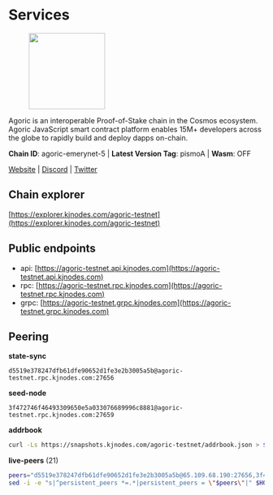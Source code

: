 # Services

<figure><img src="https://raw.githubusercontent.com/kj89/testnet_manuals/main/pingpub/logos/agoric.png" width="150" alt=""><figcaption></figcaption></figure>

Agoric is an interoperable Proof-of-Stake chain in the Cosmos ecosystem.  Agoric JavaScript smart contract platform enables 15M+ developers across the  globe to rapidly build and deploy dapps on-chain.

**Chain ID**: agoric-emerynet-5 | **Latest Version Tag**: pismoA | **Wasm**: OFF

[Website](https://agoric.com) | [Discord](https://discord.com/invite/qDW8DRes4s) | [Twitter](https://twitter.com/agoric)


## Chain explorer
[https://explorer.kjnodes.com/agoric-testnet](https://explorer.kjnodes.com/agoric-testnet)

## Public endpoints

* api: [https://agoric-testnet.api.kjnodes.com](https://agoric-testnet.api.kjnodes.com)
* rpc: [https://agoric-testnet.rpc.kjnodes.com](https://agoric-testnet.rpc.kjnodes.com)
* grpc: [https://agoric-testnet.grpc.kjnodes.com](https://agoric-testnet.grpc.kjnodes.com)

## Peering

**state-sync**

```text
d5519e378247dfb61dfe90652d1fe3e2b3005a5b@agoric-testnet.rpc.kjnodes.com:27656
```

**seed-node**

```text
3f472746f46493309650e5a033076689996c8881@agoric-testnet.rpc.kjnodes.com:27659
```

**addrbook**
```bash
curl -Ls https://snapshots.kjnodes.com/agoric-testnet/addrbook.json > $HOME/.agoric/config/addrbook.json
```

**live-peers** (21)
```bash
peers="d5519e378247dfb61dfe90652d1fe3e2b3005a5b@65.109.68.190:27656,3f4e87ddb2e61fdd01398c071fa986259f096334@209.34.205.57:26656,e5d3db7a51d3fb40a4855d6677318944faf7d5f2@142.132.191.166:26656,98e1069b1cfc445e377eda6a0eadd94f7877065d@162.55.169.76:26656,fd9d8063921531990cfebb72d5adadf276484e8d@13.215.217.74:26656,4dee5e4456307469d037c35eb0157f1f252b3f99@135.181.35.255:26656,a875ef614b3902dd567be2076f18239681f24e35@185.146.148.112:26656,32f7fbecd40b420d592ac460703c4ac647875566@65.109.23.238:26656,42084028a65c5d609793ffc618d1dcbf374fc301@65.109.28.219:14456,a5b991654d0723e038d3723b1345b2a288d49146@38.242.156.28:26656,793955daf95ad29f003cc4ec7e6c60c00677b2f7@5.9.81.187:30656,a3a1e6c7a9ceec632c22769a9e369d05a796dc24@65.108.79.246:26709,c72d05f83b53dc7f6c55d7d3e67c304716d27d80@116.202.227.117:27656,3c2abc308efdc63be1801bbb1b40900ada13349b@35.184.189.155:26656,7b1cafa0879374125c623d854bcc0cb9cd98729e@185.213.25.151:26656,8dfb920cdc2eba42b688f44fdd26e12dabfbb6a9@95.217.130.111:27656,fb86a0993c694c981a28fa1ebd1fd692f345348b@34.171.162.87:26656,a350a919fc1295f441732b4264c6603983f720e5@35.226.248.0:26656,d238a541e480e06269107449a70b1178ef49aba7@34.67.113.184:26656,fa171a30e3118fb2b92a5afb4bb6e661ad6e6aa0@35.238.67.135:26656,a73444541956b994f804f6fcf2a26d2c3c9865a3@35.224.177.96:26656"
sed -i -e "s|^persistent_peers *=.*|persistent_peers = \"$peers\"|" $HOME/.agoric/config/config.toml
```
